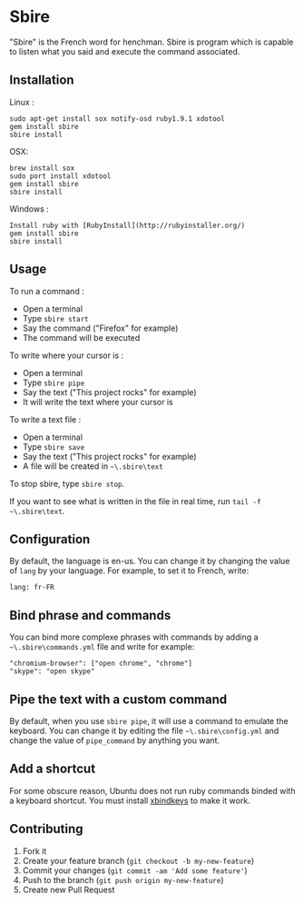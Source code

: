 # Sbire

"Sbire" is the French word for henchman. Sbire is program which is capable to listen what you said and execute the command associated.

## Installation

Linux :

    sudo apt-get install sox notify-osd ruby1.9.1 xdotool
    gem install sbire
    sbire install

OSX:

    brew install sox
    sudo port install xdotool
    gem install sbire
    sbire install

Windows :

    Install ruby with [RubyInstall](http://rubyinstaller.org/)
    gem install sbire
    sbire install

## Usage

To run a command :

  - Open a terminal
  - Type `sbire start`
  - Say the command ("Firefox" for example)
  - The command will be executed

To write where your cursor is :

  - Open a terminal
  - Type `sbire pipe`
  - Say the text ("This project rocks" for example)
  - It will write the text where your cursor is

To write a text file :

  - Open a terminal
  - Type `sbire save`
  - Say the text ("This project rocks" for example)
  - A file will be created in `~\.sbire\text`

To stop sbire, type `sbire stop`.

If you want to see what is written in the file in real time, run `tail -f ~\.sbire\text`.

## Configuration

By default, the language is en-us. You can change it by changing the value of `lang` by your language. For example, to set it to French, write:
```
lang: fr-FR
```

## Bind phrase and commands

You can bind more complexe phrases with commands by adding a `~\.sbire\commands.yml` file and write for example:
```
"chromium-browser": ["open chrome", "chrome"]
"skype": "open skype"
```

## Pipe the text with a custom command

By default, when you use `sbire pipe`, it will use a command to emulate the keyboard. You can change it by editing the file `~\.sbire\config.yml` and change the value of `pipe_command` by anything you want.

## Add a shortcut

For some obscure reason, Ubuntu does not run ruby commands binded with a keyboard shortcut. You must install [xbindkeys](http://doc.ubuntu-fr.org/xbindkeys) to make it work.

## Contributing

1. Fork it
2. Create your feature branch (`git checkout -b my-new-feature`)
3. Commit your changes (`git commit -am 'Add some feature'`)
4. Push to the branch (`git push origin my-new-feature`)
5. Create new Pull Request
